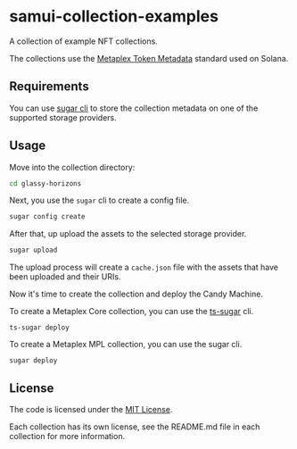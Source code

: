 # samui-collection-examples

A collection of example NFT collections.

The collections use
the [Metaplex Token Metadata](https://developers.metaplex.com/token-metadata/token-standard#the-non-fungible-standard)
standard used on Solana.

## Requirements

You can use [sugar cli](https://github.com/metaplex-foundation/sugar) to store the collection metadata on one of the
supported storage providers.

## Usage

Move into the collection directory:

```bash
cd glassy-horizons
```

Next, you use the `sugar` cli to create a config file.

```bash
sugar config create
```

After that, up upload the assets to the selected storage provider.

```bash
sugar upload
```

The upload process will create a `cache.json` file with the assets that have been uploaded and their URIs.

Now it's time to create the collection and deploy the Candy Machine.

To create a Metaplex Core collection, you can use the [ts-sugar](https://github.com/cryptorrivem/ts-sugar) cli.

```shell
ts-sugar deploy
```

To create a Metaplex MPL collection, you can use the sugar cli.

```shell
sugar deploy
```

## License

The code is licensed under the [MIT License](LICENSE).

Each collection has its own license, see the README.md file in each collection for more information.